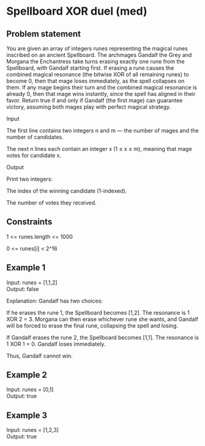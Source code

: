 # Spellboard XOR duel (med)
## Problem statement 
You are given an array of integers runes representing the magical runes inscribed on an ancient Spellboard. The archmages Gandalf the Grey and Morgana the Enchantress take turns erasing exactly one rune from the Spellboard, with Gandalf starting first. If erasing a rune causes the combined magical resonance (the bitwise XOR of all remaining runes) to become 0, then that mage loses immediately, as the spell collapses on them. If any mage begins their turn and the combined magical resonance is already 0, then that mage wins instantly, since the spell has aligned in their favor.
Return true if and only if Gandalf (the first mage) can guarantee victory, assuming both mages play with perfect magical strategy.

Input

The first line contains two integers n and m — the number of mages and the number of candidates.

The next n lines each contain an integer x (1 ≤ x ≤ m), meaning that mage votes for candidate x.

Output

Print two integers:

The index of the winning candidate (1-indexed).

The number of votes they received.

## Constraints

1 <= runes.length <= 1000

0 <= runes[i] < 2^16

## Example 1

Input: runes = [1,1,2]  
Output: false


Explanation:
Gandalf has two choices:

If he erases the rune 1, the Spellboard becomes [1,2]. The resonance is 1 XOR 2 = 3. Morgana can then erase whichever rune she wants, and Gandalf will be forced to erase the final rune, collapsing the spell and losing.

If Gandalf erases the rune 2, the Spellboard becomes [1,1]. The resonance is 1 XOR 1 = 0. Gandalf loses immediately.

Thus, Gandalf cannot win.

## Example 2

Input: runes = [0,1]  
Output: true


## Example 3

Input: runes = [1,2,3]  
Output: true

